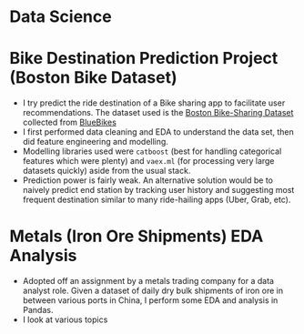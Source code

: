 # Data Science


# Bike Destination Prediction Project (Boston Bike Dataset)
* I try predict the ride destination of a Bike sharing app to facilitate user recommendations. The dataset used is the [Boston Bike-Sharing Dataset](https://www.kaggle.com/datasets/jackdaoud/bluebikes-in-boston) collected from [BlueBikes](https://bluebikes.com/)
* I first performed data cleaning and EDA to understand the data set, then did feature engineering and modelling.
* Modelling libraries used were `catboost` (best for handling categorical features which were plenty) and `vaex.ml` (for processing very large datasets quickly) aside from the usual stack.
* Prediction power is fairly weak. An alternative solution would be to naively predict end station by tracking user history and suggesting most frequent destination similar to many ride-hailing apps (Uber, Grab, etc).
 
# Metals (Iron Ore Shipments) EDA Analysis

* Adopted off an assignment by a metals trading company for a data analyst role. Given a dataset of daily dry bulk shipments of iron ore in between various ports in China, I perform some EDA and analysis in Pandas.
* I look at various topics 